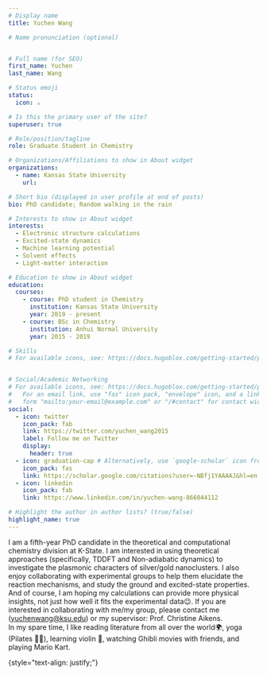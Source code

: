 ```yaml
---
# Display name
title: Yuchen Wang

# Name pronunciation (optional)


# Full name (for SEO)
first_name: Yuchen
last_name: Wang

# Status emoji
status:
  icon: ☕️

# Is this the primary user of the site?
superuser: true

# Role/position/tagline
role: Graduate Student in Chemistry

# Organizations/Affiliations to show in About widget
organizations:
  - name: Kansas State University
    url: 

# Short bio (displayed in user profile at end of posts)
bio: PhD candidate; Random walking in the rain 

# Interests to show in About widget
interests:
  - Electronic structure calculations
  - Excited-state dynamics
  - Machine learning potential
  - Solvent effects
  - Light-matter interaction

# Education to show in About widget
education:
  courses:
    - course: PhD student in Chemistry
      institution: Kansas State University
      year: 2019 - present
    - course: BSc in Chemistry
      institution: Anhui Normal University
      year: 2015 - 2019

# Skills
# For available icons, see: https://docs.hugoblox.com/getting-started/page-builder/#icons


# Social/Academic Networking
# For available icons, see: https://docs.hugoblox.com/getting-started/page-builder/#icons
#   For an email link, use "fas" icon pack, "envelope" icon, and a link in the
#   form "mailto:your-email@example.com" or "/#contact" for contact widget.
social:
  - icon: twitter
    icon_pack: fab
    link: https://twitter.com/yuchen_wang2015
    label: Follow me on Twitter
    display:
      header: true
  - icon: graduation-cap # Alternatively, use `google-scholar` icon from `ai` icon pack
    icon_pack: fas
    link: https://scholar.google.com/citations?user=-NBfj1YAAAAJ&hl=en
  - icon: linkedin
    icon_pack: fab
    link: https://www.linkedin.com/in/yuchen-wang-866044112

# Highlight the author in author lists? (true/false)
highlight_name: true
---
```

I am a fifth-year PhD candidate in the theoretical and computational chemistry division at K-State. I am interested in using theoretical approaches (specifically, TDDFT and Non-adiabatic dynamics) to investigate the plasmonic characters of silver/gold nanoclusters. I also enjoy collaborating with experimental groups to help them elucidate the reaction mechanisms, and study the ground and excited-state properties. And of course, I am hoping my calculations can provide more physical insights, not just how well it fits the experimental data😉. If you are interested in collaborating with me/my group, please contact me (yuchenwang@ksu.edu) or my supervisor: Prof. Christine Aikens. <br>
In my spare time, I like reading literature from all over the world🌍, yoga (Pilates 🧘‍♀️), learning violin 🎻, watching Ghibli movies with friends, and playing Mario Kart.   

{style="text-align: justify;"}
